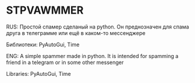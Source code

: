 # STPVAWMMER
RUS:
Простой спамер сделаный на python. Он преднозначен для спама друга в телеграмме или ещё в каком-то мессенджере

Библиотеки: PyAutoGui, Time

ENG:
A simple spammer made in python. It is intended for spamming a friend in a telegram or in some other messenger

Libraries: PyAutoGui, Time
